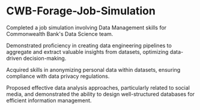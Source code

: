 # CWB-Forage-Job-Simulation

Completed a job simulation involving Data Management skills for Commonwealth Bank's Data Science team.

Demonstrated proficiency in creating data engineering pipelines to aggregate and extract valuable insights from datasets, optimizing data-driven decision-making.

Acquired skills in anonymizing personal data within datasets, ensuring compliance with data privacy regulations.

Proposed effective data analysis approaches, particularly related to social media, and demonstrated the ability to design well-structured databases for efficient information management.
